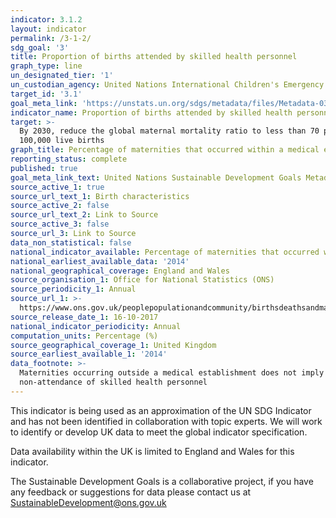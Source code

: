 ```yaml
---
indicator: 3.1.2
layout: indicator
permalink: /3-1-2/
sdg_goal: '3'
title: Proportion of births attended by skilled health personnel
graph_type: line
un_designated_tier: '1'
un_custodian_agency: United Nations International Children's Emergency Fund (UNICEF)
target_id: '3.1'
goal_meta_link: 'https://unstats.un.org/sdgs/metadata/files/Metadata-03-01-02.pdf'
indicator_name: Proportion of births attended by skilled health personnel
target: >-
  By 2030, reduce the global maternal mortality ratio to less than 70 per
  100,000 live births
graph_title: Percentage of maternities that occurred within a medical establishment
reporting_status: complete
published: true
goal_meta_link_text: United Nations Sustainable Development Goals Metadata (PDF 374 KB)
source_active_1: true
source_url_text_1: Birth characteristics
source_active_2: false
source_url_text_2: Link to Source
source_active_3: false
source_url_3: Link to Source
data_non_statistical: false
national_indicator_available: Percentage of maternities that occurred within a medical establishment
national_earliest_available_data: '2014'
national_geographical_coverage: England and Wales
source_organisation_1: Office for National Statistics (ONS)
source_periodicity_1: Annual
source_url_1: >-
  https://www.ons.gov.uk/peoplepopulationandcommunity/birthsdeathsandmarriages/livebirths/datasets/birthcharacteristicsinenglandandwales
source_release_date_1: 16-10-2017
national_indicator_periodicity: Annual
computation_units: Percentage (%)
source_geographical_coverage_1: United Kingdom
source_earliest_available_1: '2014'
data_footnote: >-
  Maternities occurring outside a medical establishment does not imply the
  non-attendance of skilled health personnel
---
```

This indicator is being used as an approximation of the UN SDG Indicator and has not been identified in collaboration with topic experts. We will work to identify or develop UK data to meet the global indicator specification.

Data availability within the UK is limited to England and Wales for this indicator.

The Sustainable Development Goals is a collaborative project, if you have any feedback or suggestions for data please contact us at <SustainableDevelopment@ons.gov.uk>
